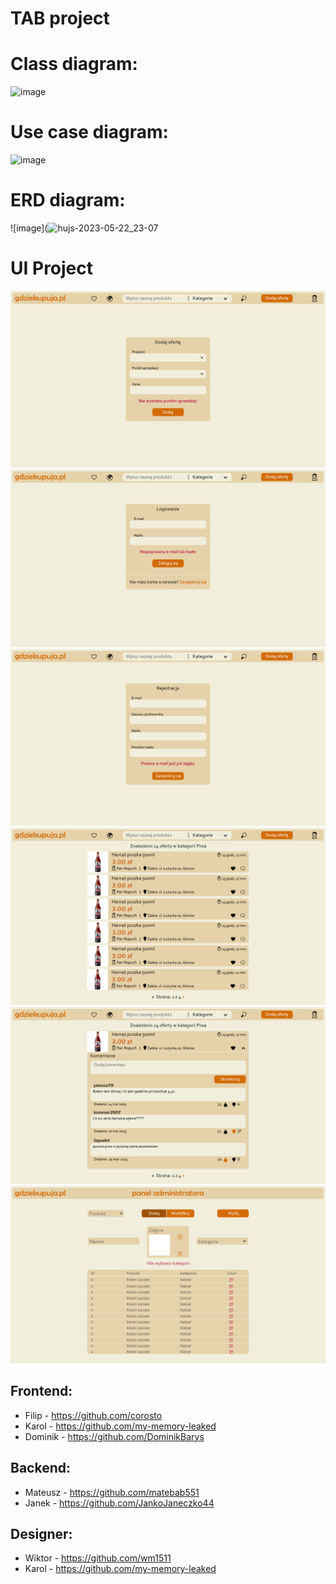 # TAB project

# Class diagram:
![image](https://user-images.githubusercontent.com/72353213/233865452-1967a7d7-838a-47ac-94e3-2501fa4d35c4.png)

# Use case diagram:
![image](https://github.com/my-memory-leaked/2023_TAB_S12_Barys/assets/72353213/9fad70dd-13d1-4c69-a0e0-d7f8fc0be2c1)

# ERD diagram:
![image](![hujs-2023-05-22_23-07](https://github.com/my-memory-leaked/2023_TAB_S12_Barys/assets/72276813/dda6f340-8aa8-45f1-9597-8cf078b2b579)



# UI Project
![image](Documents/dodawanie.jpg)
![image](Documents/logowanie.jpg)
![image](Documents/rejestracja.jpg)
![image](Documents/oferty.jpg)
![image](Documents/rozwinieta.jpg)
![image](Documents/panel.jpg)


## Frontend:
- Filip - https://github.com/corosto
- Karol - https://github.com/my-memory-leaked
- Dominik - https://github.com/DominikBarys

## Backend:
- Mateusz - https://github.com/matebab551
- Janek - https://github.com/JankoJaneczko44

## Designer:
- Wiktor - https://github.com/wm1511
- Karol - https://github.com/my-memory-leaked
